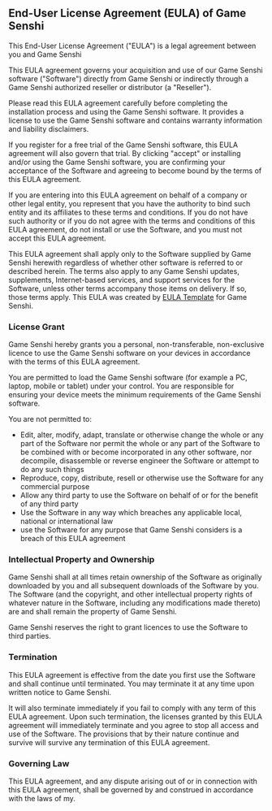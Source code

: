 <h2>End-User License Agreement (EULA) of <span class="app_name">Game Senshi</span></h2>

<p>This End-User License Agreement ("EULA") is a legal agreement between you and <span class="company_name">Game Senshi</span></p>

<p>This EULA agreement governs your acquisition and use of our <span class="app_name">Game Senshi</span> software ("Software") directly from <span class="company_name">Game Senshi</span> or indirectly through a <span class="company_name">Game Senshi</span> authorized reseller or distributor (a "Reseller").</p>

<p>Please read this EULA agreement carefully before completing the installation process and using the <span class="app_name">Game Senshi</span> software. It provides a license to use the <span class="app_name">Game Senshi</span> software and contains warranty information and liability disclaimers.</p>

<p>If you register for a free trial of the <span class="app_name">Game Senshi</span> software, this EULA agreement will also govern that trial. By clicking "accept" or installing and/or using the <span class="app_name">Game Senshi</span> software, you are confirming your acceptance of the Software and agreeing to become bound by the terms of this EULA agreement.</p>

<p>If you are entering into this EULA agreement on behalf of a company or other legal entity, you represent that you have the authority to bind such entity and its affiliates to these terms and conditions. If you do not have such authority or if you do not agree with the terms and conditions of this EULA agreement, do not install or use the Software, and you must not accept this EULA agreement.</p>

<p>This EULA agreement shall apply only to the Software supplied by <span class="company_name">Game Senshi</span> herewith regardless of whether other software is referred to or described herein. The terms also apply to any <span class="company_name">Game Senshi</span> updates, supplements, Internet-based services, and support services for the Software, unless other terms accompany those items on delivery. If so, those terms apply. This EULA was created by <a href="https://www.eulatemplate.com">EULA Template</a> for <span class="app_name">Game Senshi</span>.

<h3>License Grant</h3>

<p><span class="company_name">Game Senshi</span> hereby grants you a personal, non-transferable, non-exclusive licence to use the <span class="app_name">Game Senshi</span> software on your devices in accordance with the terms of this EULA agreement.</p>

<p>You are permitted to load the <span class="app_name">Game Senshi</span> software (for example a PC, laptop, mobile or tablet) under your control. You are responsible for ensuring your device meets the minimum requirements of the <span class="app_name">Game Senshi</span> software.</p>

<p>You are not permitted to:</p>

<ul>
<li>Edit, alter, modify, adapt, translate or otherwise change the whole or any part of the Software nor permit the whole or any part of the Software to be combined with or become incorporated in any other software, nor decompile, disassemble or reverse engineer the Software or attempt to do any such things</li>
<li>Reproduce, copy, distribute, resell or otherwise use the Software for any commercial purpose</li>
<li>Allow any third party to use the Software on behalf of or for the benefit of any third party</li>
<li>Use the Software in any way which breaches any applicable local, national or international law</li>
<li>use the Software for any purpose that <span class="company_name">Game Senshi</span> considers is a breach of this EULA agreement</li>
</ul>

<h3>Intellectual Property and Ownership</h3>

<p><span class="company_name">Game Senshi</span> shall at all times retain ownership of the Software as originally downloaded by you and all subsequent downloads of the Software by you. The Software (and the copyright, and other intellectual property rights of whatever nature in the Software, including any modifications made thereto) are and shall remain the property of <span class="company_name">Game Senshi</span>.</p>

<p><span class="company_name">Game Senshi</span> reserves the right to grant licences to use the Software to third parties.</p>

<h3>Termination</h3>

<p>This EULA agreement is effective from the date you first use the Software and shall continue until terminated. You may terminate it at any time upon written notice to <span class="company_name">Game Senshi</span>.</p>

<p>It will also terminate immediately if you fail to comply with any term of this EULA agreement. Upon such termination, the licenses granted by this EULA agreement will immediately terminate and you agree to stop all access and use of the Software. The provisions that by their nature continue and survive will survive any termination of this EULA agreement.</p>

<h3>Governing Law</h3>

<p>This EULA agreement, and any dispute arising out of or in connection with this EULA agreement, shall be governed by and construed in accordance with the laws of <span class="country">my</span>.</p>
